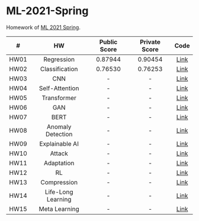 # ML-2021-Spring

Homework of [ML 2021 Spring](https://speech.ee.ntu.edu.tw/~hylee/ml/2021-spring.html).

|  #   |         HW         | Public Score | Private Score |             Code             |
| :--: | :----------------: | :----------: | :-----------: | :--------------------------: |
| HW01 |     Regression     |   0.87944    |    0.90454    |   [Link](Regression.ipynb)   |
| HW02 |   Classification   |   0.76530    |    0.76253    | [Link](Classification.ipynb) |
| HW03 |        CNN         |      -       |       -       |      [Link](CNN.ipynb)       |
| HW04 |   Self-Attention   |      -       |       -       |           [Link]()           |
| HW05 |    Transformer     |      -       |       -       |           [Link]()           |
| HW06 |        GAN         |      -       |       -       |           [Link]()           |
| HW07 |        BERT        |      -       |       -       |           [Link]()           |
| HW08 | Anomaly Detection  |      -       |       -       |           [Link]()           |
| HW09 |   Explainable AI   |      -       |       -       |           [Link]()           |
| HW10 |       Attack       |      -       |       -       |           [Link]()           |
| HW11 |     Adaptation     |      -       |       -       |           [Link]()           |
| HW12 |         RL         |      -       |       -       |           [Link]()           |
| HW13 |    Compression     |      -       |       -       |           [Link]()           |
| HW14 | Life-Long Learning |      -       |       -       |           [Link]()           |
| HW15 |   Meta Learning    |      -       |       -       |           [Link]()           |

